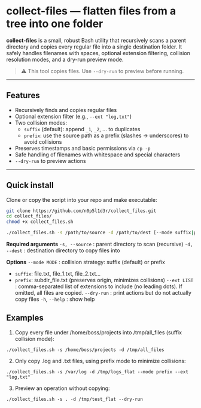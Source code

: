 # collect-files — flatten files from a tree into one folder

**collect-files** is a small, robust Bash utility that recursively scans a parent directory and copies every regular file into a single destination folder. It safely handles filenames with spaces, optional extension filtering, collision resolution modes, and a dry-run preview mode.

> ⚠️ This tool copies files. Use `--dry-run` to preview before running.

---

## Features

- Recursively finds and copies regular files
- Optional extension filter (e.g., `--ext "log,txt"`)
- Two collision modes:
  - `suffix` (default): append `_1`, `_2`, ... to duplicates
  - `prefix`: use the source path as a prefix (slashes → underscores) to avoid collisions
- Preserves timestamps and basic permissions via `cp -p`
- Safe handling of filenames with whitespace and special characters
- `--dry-run` to preview actions

---

## Quick install

Clone or copy the script into your repo and make executable:

```bash
git clone https://github.com/n0p5l1d3r/collect_files.git
cd collect_files/
chmod +x collect_files.sh
```

```bash
./collect_files.sh -s /path/to/source -d /path/to/dest [--mode suffix|prefix] [--ext "jpg,png,txt"] [--dry-run]
```

**Required arguments**
`-s, --source` : parent directory to scan (recursive)
`-d, --dest` : destination directory to copy files into

**Options**
`--mode MODE` : collision strategy: suffix (default) or prefix
  - `suffix`: file.txt, file_1.txt, file_2.txt...
  - `prefix`: subdir_file.txt (preserves origin, minimizes collisions)
`--ext LIST` : comma-separated list of extensions to include (no leading dots). If omitted, all files are copied.
`--dry-run` : print actions but do not actually copy files
`-h`, `--help` : show help


## Examples
1. Copy every file under /home/boss/projects into /tmp/all_files (suffix collision mode):
```
./collect_files.sh -s /home/boss/projects -d /tmp/all_files
```
2. Only copy .log and .txt files, using prefix mode to minimize collisions:
```
./collect_files.sh -s /var/log -d /tmp/logs_flat --mode prefix --ext "log,txt"
```
3. Preview an operation without copying:
```
./collect_files.sh -s . -d /tmp/test_flat --dry-run
```


